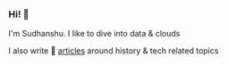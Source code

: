 ### Hi! :wave:

I'm Sudhanshu. I like to dive into data & clouds

I also write 📝 [articles](https://memane.substack.com/https://memane.substack.com/) around history & tech related topics

